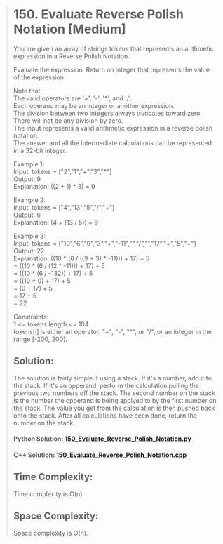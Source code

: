 ># 150. Evaluate Reverse Polish Notation [Medium]
>You are given an array of strings tokens that represents an arithmetic expression in a Reverse Polish Notation.
>
>Evaluate the expression. Return an integer that represents the value of the expression.
>
>Note that:  
>The valid operators are '+', '-', '*', and '/'.  
>Each operand may be an integer or another expression.  
>The division between two integers always truncates toward zero.  
>There will not be any division by zero.  
>The input represents a valid arithmetic expression in a reverse polish notation.  
>The answer and all the intermediate calculations can be represented in a 32-bit integer.  
>
>Example 1:  
>Input: tokens = ["2","1","+","3","*"]  
>Output: 9  
>Explanation: ((2 + 1) * 3) = 9  
>
>Example 2:  
>Input: tokens = ["4","13","5","/","+"]  
>Output: 6  
>Explanation: (4 + (13 / 5)) = 6  
>
>Example 3:  
>Input: tokens = ["10","6","9","3","+","-11","*","/","*","17","+","5","+"]  
>Output: 22  
>Explanation: ((10 * (6 / ((9 + 3) * -11))) + 17) + 5  
>= ((10 * (6 / (12 * -11))) + 17) + 5  
>= ((10 * (6 / -132)) + 17) + 5  
>= ((10 * 0) + 17) + 5  
>= (0 + 17) + 5  
>= 17 + 5  
>= 22  
>
>Constraints:  
>1 <= tokens.length <= 104  
>tokens[i] is either an operator: "+", "-", "*", or "/", or an integer in the range [-200, 200].  
>
> ## Solution:
>The solution is fairly simple if using a stack. If it's a number, add it to the stack. If it's an opperand, perform the calculation pulling the previous two numbers off the stack. The second number on the stack is the number the opperand is being applyed to by the first number on the stack. The value you get from the calculation is then pushed back onto the stack. After all calculations have been done, return the number on the stack.
> #### Python Solution: [150_Evaluate_Reverse_Polish_Notation.py](/python/150_Evaluate_Reverse_Polish_Notation.py)
> #### C++ Solution: [150_Evaluate_Reverse_Polish_Notation.cpp]()
> ## Time Complexity:
>Time complexity is O(n).
>
> ## Space Complexity:
>Space complexity is O(n).

